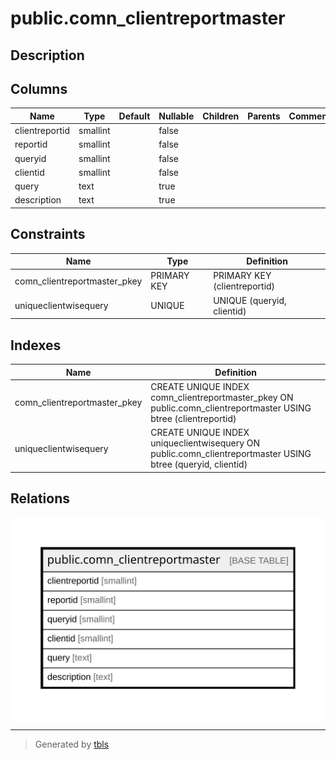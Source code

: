 # public.comn_clientreportmaster

## Description

## Columns

| Name | Type | Default | Nullable | Children | Parents | Comment |
| ---- | ---- | ------- | -------- | -------- | ------- | ------- |
| clientreportid | smallint |  | false |  |  |  |
| reportid | smallint |  | false |  |  |  |
| queryid | smallint |  | false |  |  |  |
| clientid | smallint |  | false |  |  |  |
| query | text |  | true |  |  |  |
| description | text |  | true |  |  |  |

## Constraints

| Name | Type | Definition |
| ---- | ---- | ---------- |
| comn_clientreportmaster_pkey | PRIMARY KEY | PRIMARY KEY (clientreportid) |
| uniqueclientwisequery | UNIQUE | UNIQUE (queryid, clientid) |

## Indexes

| Name | Definition |
| ---- | ---------- |
| comn_clientreportmaster_pkey | CREATE UNIQUE INDEX comn_clientreportmaster_pkey ON public.comn_clientreportmaster USING btree (clientreportid) |
| uniqueclientwisequery | CREATE UNIQUE INDEX uniqueclientwisequery ON public.comn_clientreportmaster USING btree (queryid, clientid) |

## Relations

![er](public.comn_clientreportmaster.svg)

---

> Generated by [tbls](https://github.com/k1LoW/tbls)
